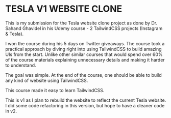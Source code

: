 # TESLA V1 WEBSITE CLONE

This is my submission for the Tesla website clone project as done by Dr. Sahand Ghavidel in his Udemy course - 2 TailwindCSS projects (Instagram & Tesla).

I won the course during his 5 days on Twitter giveaways. The course took a practical approach by diving right into using TailwindCSS to build amazing UIs from the start. Unlike other similar courses that would spend over 60% of the course materials explaining unnecessary details and making it harder to understand.

The goal was simple. At the end of the course, one should be able to build any kind of website using TailwindCSS.

This course made it easy to learn TailwindCSS.

This is v1 as I plan to rebuild the website to reflect the current Tesla website. I did some code refactoring in this version, but hope to have a cleaner code in v2.
